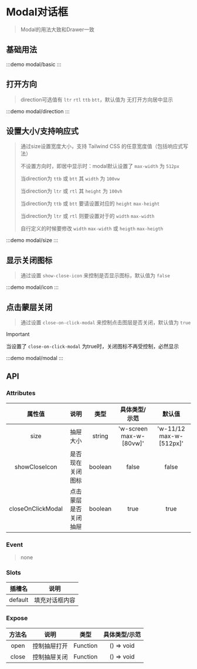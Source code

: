 # Modal对话框

> Modal的用法大致和Drawer一致

## 基础用法
:::demo modal/basic
:::

## 打开方向 
>  direction可选值有 `ltr` `rtl` `ttb` `btt`，默认值为 无打开方向居中显示

:::demo modal/direction
:::

## 设置大小/支持响应式
> 通过size设置宽度大小，支持 Tailwind CSS 的任意宽度值（包括响应式写法）
>>
> 不设置方向时，即居中显示时：modal默认设置了 `max-width` 为 `512px` 
>> 
> 当direction为 `ttb` 或 `btt` 其 `width` 为 `100vw`
>>
> 当direction为 `ltr` 或 `rtl` 其 `height` 为 `100vh`
>>  
>
> 当direction为 `ttb` 或 `btt` 要请设置对应的 `height` `max-height`
>>
> 当direction为 `ltr` 或 `rtl` 则要设置对于的 `width` `max-width`
>>
> 自行定义的时候要修改 `width`  `max-width` 或 `heigth` `max-heigth`

:::demo modal/size
:::


## 显示关闭图标
>通过设置 `show-close-icon` 来控制是否显示图标，默认值为 `false`

:::demo modal/icon
:::


## 点击蒙层关闭

>通过设置 `close-on-click-modal` 来控制点击图层是否关闭，默认值为 `true`


> [!IMPORTANT]
> 当设置了 `close-on-click-modal` 为true时，关闭图标不再受控制，必然显示


:::demo modal/modal
:::



## API

### Attributes


|      属性值       |         说明         |  类型   |      具体类型/示范      |         默认值          |
| :---------------: | :------------------: | :-----: | :---------------------: | :---------------------: |
|       size        |       抽屉大小       | string  | 'w-screen max-w-[80vw]' | 'w-11/12 max-w-[512px]' |
|   showCloseIcon   |   是否现在关闭图标   | boolean |          false          |          false          |
| closeOnClickModal | 点击蒙层是否关闭抽屉 | boolean |          true           |          true           |


### Event

> none

### Slots
| 插槽名  |      说明      |
| :-----: | :------------: |
| default | 填充对话框内容 |

### Expose
| 方法名 |     说明     |   类型   | 具体类型/示范 |
| :----: | :----------: | :------: | :-----------: |
|  open  | 控制抽屉打开 | Function |  () => void   |
| close  | 控制抽屉关闭 | Function |  () => void   |
